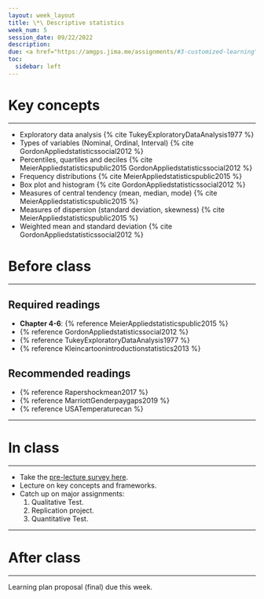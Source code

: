 ```yaml
---
layout: week_layout
title: \*\ Descriptive statistics
week_num: 5
session_date: 09/22/2022
description:
due: <a href="https://amgps.jima.me/assignments/#3-customized-learning">Learning plan proposal (final)</a>
toc:
  sidebar: left
---
```


# Key concepts
---

  -  Exploratory data analysis {% cite TukeyExploratoryDataAnalysis1977 %}
  -  Types of variables (Nominal, Ordinal, Interval) {% cite GordonAppliedstatisticssocial2012 %}
  -  Percentiles, quartiles and deciles {% cite MeierAppliedstatisticspublic2015 GordonAppliedstatisticssocial2012 %}
  -  Frequency distributions {% cite MeierAppliedstatisticspublic2015 %}
  -  Box plot and histogram {% cite GordonAppliedstatisticssocial2012 %}
  -  Measures of central tendency (mean, median, mode) {% cite MeierAppliedstatisticspublic2015 %}
  -  Measures of dispersion (standard deviation, skewness) {% cite MeierAppliedstatisticspublic2015 %}
  -  Weighted mean and standard deviation {% cite GordonAppliedstatisticssocial2012 %}
  
# Before class
---

## Required readings

- **Chapter 4-6**: {% reference MeierAppliedstatisticspublic2015 %}
- {% reference GordonAppliedstatisticssocial2012 %}
- {% reference TukeyExploratoryDataAnalysis1977 %}
- {% reference Kleincartoonintroductionstatistics2013 %}

<!-- {% bibliography --cited %} -->

## Recommended readings

- {% reference Rapershockmean2017 %}
- {% reference MarriottGenderpaygaps2019 %}
- {% reference USATemperaturecan %}


---
# In class
---

- Take the [pre-lecture survey here](https://PollEv.com/surveys/i9TFIgt0nwkvmxuLePNwf/respond).
- Lecture on key concepts and frameworks.
- Catch up on major assignments:
  1. Qualitative Test.
  2. Replication project.
  3. Quantitative Test.

---
# After class
---

Learning plan proposal (final) due this week.
